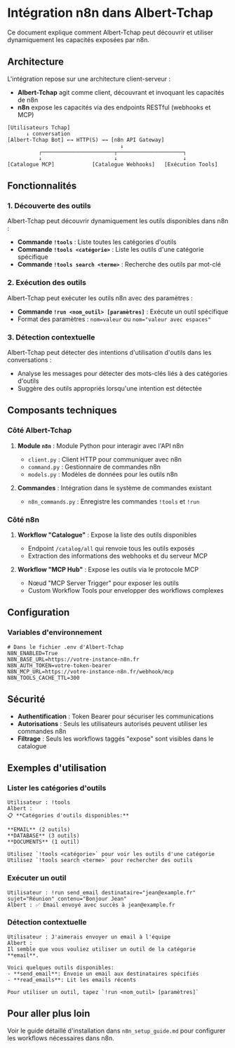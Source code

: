 # Intégration n8n dans Albert-Tchap

Ce document explique comment Albert-Tchap peut découvrir et utiliser dynamiquement les capacités exposées par n8n.

## Architecture

L'intégration repose sur une architecture client-serveur :

- **Albert-Tchap** agit comme client, découvrant et invoquant les capacités de n8n
- **n8n** expose les capacités via des endpoints RESTful (webhooks et MCP)

```
[Utilisateurs Tchap] 
      ↓ conversation
[Albert-Tchap Bot] ←→ HTTP(S) →→ [n8n API Gateway]
                                    ↓
          ┌───────────────────────┬─────────────────────┐
          ↓                       ↓                     ↓
[Catalogue MCP]            [Catalogue Webhooks]   [Exécution Tools]
```

## Fonctionnalités

### 1. Découverte des outils

Albert-Tchap peut découvrir dynamiquement les outils disponibles dans n8n :

- **Commande `!tools`** : Liste toutes les catégories d'outils
- **Commande `!tools <catégorie>`** : Liste les outils d'une catégorie spécifique
- **Commande `!tools search <terme>`** : Recherche des outils par mot-clé

### 2. Exécution des outils

Albert-Tchap peut exécuter les outils n8n avec des paramètres :

- **Commande `!run <nom_outil> [paramètres]`** : Exécute un outil spécifique
- Format des paramètres : `nom=valeur` ou `nom="valeur avec espaces"`

### 3. Détection contextuelle

Albert-Tchap peut détecter des intentions d'utilisation d'outils dans les conversations :

- Analyse les messages pour détecter des mots-clés liés à des catégories d'outils
- Suggère des outils appropriés lorsqu'une intention est détectée

## Composants techniques

### Côté Albert-Tchap

1. **Module `n8n`** : Module Python pour interagir avec l'API n8n
   - `client.py` : Client HTTP pour communiquer avec n8n
   - `command.py` : Gestionnaire de commandes n8n
   - `models.py` : Modèles de données pour les outils n8n

2. **Commandes** : Intégration dans le système de commandes existant
   - `n8n_commands.py` : Enregistre les commandes `!tools` et `!run`

### Côté n8n

1. **Workflow "Catalogue"** : Expose la liste des outils disponibles
   - Endpoint `/catalog/all` qui renvoie tous les outils exposés
   - Extraction des informations des webhooks et du serveur MCP

2. **Workflow "MCP Hub"** : Expose les outils via le protocole MCP
   - Nœud "MCP Server Trigger" pour exposer les outils
   - Custom Workflow Tools pour envelopper des workflows complexes

## Configuration

### Variables d'environnement

```
# Dans le fichier .env d'Albert-Tchap
N8N_ENABLED=True
N8N_BASE_URL=https://votre-instance-n8n.fr
N8N_AUTH_TOKEN=votre-token-bearer
N8N_MCP_URL=https://votre-instance-n8n.fr/webhook/mcp
N8N_TOOLS_CACHE_TTL=300
```

## Sécurité

- **Authentification** : Token Bearer pour sécuriser les communications
- **Autorisations** : Seuls les utilisateurs autorisés peuvent utiliser les commandes n8n
- **Filtrage** : Seuls les workflows taggés "expose" sont visibles dans le catalogue

## Exemples d'utilisation

### Lister les catégories d'outils

```
Utilisateur : !tools
Albert : 
📋 **Catégories d'outils disponibles:**

**EMAIL** (2 outils)
**DATABASE** (3 outils)
**DOCUMENTS** (1 outil)

Utilisez `!tools <catégorie>` pour voir les outils d'une catégorie
Utilisez `!tools search <terme>` pour rechercher des outils
```

### Exécuter un outil

```
Utilisateur : !run send_email destinataire="jean@example.fr" sujet="Réunion" contenu="Bonjour Jean"
Albert : ✅ Email envoyé avec succès à jean@example.fr
```

### Détection contextuelle

```
Utilisateur : J'aimerais envoyer un email à l'équipe
Albert : 
Il semble que vous vouliez utiliser un outil de la catégorie **email**.

Voici quelques outils disponibles:
- **send_email**: Envoie un email aux destinataires spécifiés
- **read_emails**: Lit les emails récents

Pour utiliser un outil, tapez `!run <nom_outil> [paramètres]`
```

## Pour aller plus loin

Voir le guide détaillé d'installation dans `n8n_setup_guide.md` pour configurer les workflows nécessaires dans n8n. 